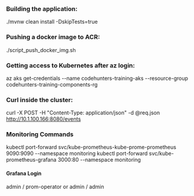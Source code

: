### Building the application:
./mvnw clean install -DskipTests=true

### Pushing a docker image to ACR:
./script_push_docker_img.sh

### Getting access to Kubernetes after az login:
az aks get-credentials --name codehunters-training-aks --resource-group codehunters-training-components-rg

### Curl inside the cluster:
curl -X POST -H "Content-Type: application/json" -d @req.json http://10.1.100.166:8080/events

### Monitoring Commands
kubectl port-forward svc/kube-prometheus-kube-prome-prometheus 9090:9090 --namespace monitoring
kubectl port-forward svc/kube-prometheus-grafana 3000:80 --namespace monitoring

#### Grafana Login
admin / prom-operator or admin / admin